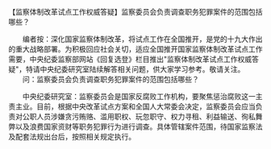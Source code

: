 【监察体制改革试点工作权威答疑】监察委员会负责调查职务犯罪案件的范围包括哪些？











　　编者按：深化国家监察体制改革，将试点工作在全国推开，是党的十九大作出的重大战略部署。为积极回应社会关切，适应全国推开国家监察体制改革试点工作需要，中央纪委监察部网站《回复选登》栏目推出"监察体制改革试点工作权威答疑"，特请中央纪委研究室陆续解答相关问题，供大家学习参考。敬请关注。
　　问：监察委员会负责调查职务犯罪案件的范围包括哪些？

　　中央纪委研究室：监察委员会是国家反腐败工作机构，要聚焦惩治腐败这一主责主业。目前，根据中央改革试点方案和全国人大常委会决定，监察委员会应当负责对公职人员涉嫌贪污贿赂、滥用职权、玩忽职守、权力寻租、利益输送、徇私舞弊以及浪费国家资财等职务犯罪行为进行调查。具体管辖案件范围，待国家监察法及配套法规出台后，按照相关规定执行。
